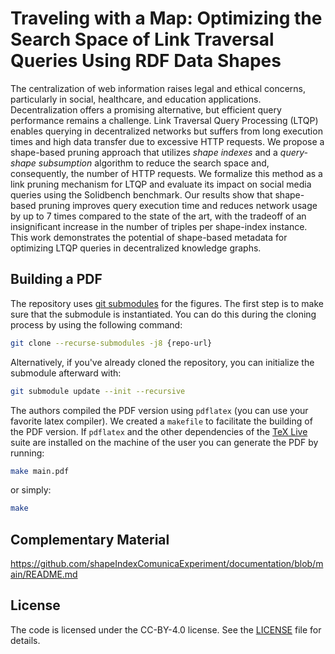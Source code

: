 # Traveling with a Map: Optimizing the Search Space of Link Traversal Queries Using RDF Data Shapes

The centralization of web information raises legal and ethical concerns, particularly in social, healthcare, and education applications. Decentralization offers a promising alternative, but efficient query performance remains a challenge. Link Traversal Query Processing (LTQP) enables querying in decentralized networks but suffers from long execution times and high data transfer due to excessive HTTP requests. We propose a shape-based pruning approach that utilizes *shape indexes* and a *query-shape subsumption* algorithm to reduce the search space and, consequently, the number of HTTP requests. We formalize this method as a link pruning mechanism for LTQP and evaluate its impact on social media queries using the Solidbench benchmark. Our results show that shape-based pruning improves query execution time and reduces network usage by up to 7 times compared to the state of the art, with the tradeoff of an insignificant increase in the number of triples per shape-index instance. This work demonstrates the potential of shape-based metadata for optimizing LTQP queries in decentralized knowledge graphs.


## Building a PDF
The repository uses [git submodules](https://git-scm.com/book/en/v2/Git-Tools-Submodules) for the figures.
The first step is to make sure that the submodule is instantiated.
You can do this during the cloning process by using the following command:
```bash
git clone --recurse-submodules -j8 {repo-url}
``` 
Alternatively, if you've already cloned the repository, you can initialize the submodule afterward with:
```bash
git submodule update --init --recursive
```
The authors compiled the PDF version using `pdflatex` (you can use your favorite latex compiler).
We created a `makefile` to facilitate the building of the PDF version.
If `pdflatex` and the other dependencies of the [TeX Live](https://tug.org/texlive/) suite are installed on the machine of the user you can generate the PDF by running:

```bash
make main.pdf
```

or simply:

```bash
make
```

## Complementary Material

https://github.com/shapeIndexComunicaExperiment/documentation/blob/main/README.md

## License
The code is licensed under the CC-BY-4.0 license. See the [LICENSE](LICENSE) file for details.
